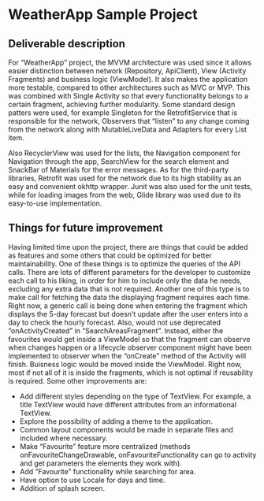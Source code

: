 # WeatherApp Sample Project

## Deliverable description

For “WeatherApp” project, the MVVM architecture was used since it allows easier distinction between network (Repository, ApiClient), View (Activity Fragments) and business logic (ViewModel). It also makes the application more testable, compared to other architectures such as MVC or MVP.  This was combined with Single Activity so that every functionality belongs to a certain fragment, achieving further modularity. 
Some standard design patters were used, for example Singleton for the RetrofitService that is responsible for the network, Observers that “listen” to any change coming from the network along with MutableLiveData and Adapters for every List item.

Also RecyclerView was used for the lists, the Navigation component for Navigation through the app, SearchView for the search element and SnackBar of Materials for the error messages. As for the third-party libraries, Retrofit was used for the network due to its high stability as an easy and convenient okhttp wrapper. Junit was also used for the unit tests, while for loading images from the web, Glide library was used due to its easy-to-use implementation.
## Things for future improvement

Having limited time upon the project, there are things that could be added as features and some others that could be optimized for better maintainability.
One of these things is to optimize the queries of the API calls. There are lots of different parameters for the developer to customize each call to his liking, in order for him to include only the data he needs, excluding any extra data that is not required.
Another one of this type is to make call for fetching the data the displaying fragment requires each time. Right now, a generic call is being done when entering the fragment which displays the 5-day forecast but doesn’t update after the user enters into a day to check the hourly forecast.
Also, would not use deprecated “onActivityCreated” in “SearchAreasFragment”. Instead, either the favourites would get inside a ViewModel so that the fragment can observe when changes happen or a lifecycle observer component might have been implemented to observer when the “onCreate” method of the Activity will finish.
Buisness logic would be moved inside the ViewModel. Right now, most if not all of it is inside the fragments, which is not optimal if reusability is required.
Some other improvements are:

- Add different styles depending on the type of TextView. For example, a title TextView would have different attributes from an informational TextView.
- Explore the possibility of adding a theme to the application.
- Common layout components would be made in separate files and included where necessary.
- Make “Favourite” feature more centralized (methods onFavouriteChangeDrawable, onFavouriteFunctionality can go to activity and get parameters the elements they work with).
- Add “Favourite” functionality while searching for area.
- Have option to use Locale for days and time.
- Addition of splash screen.

